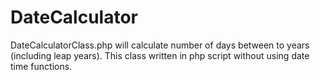 # DateCalculator
DateCalculatorClass.php will calculate number of days between to years (including leap years). This class written in php script without using date time functions.
